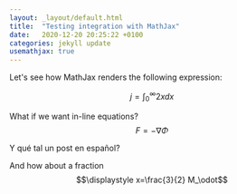 ```yaml
---
layout: _layout/default.html
title:  "Testing integration with MathJax"
date:   2020-12-20 20:25:22 +0100
categories: jekyll update
usemathjax: true
---
```


Let's see how MathJax renders the following expression:

$$ j=\int_0^\infty 2x dx $$

What if we want in-line equations? $$F=-\nabla \Phi$$

Y qué tal un post en español?

And how about a fraction $$\displaystyle x=\frac{3}{2} M_\odot$$

[jekyll-docs]: https://jekyllrb.com/docs/home
[jekyll-gh]:   https://github.com/jekyll/jekyll
[jekyll-talk]: https://talk.jekyllrb.com/
